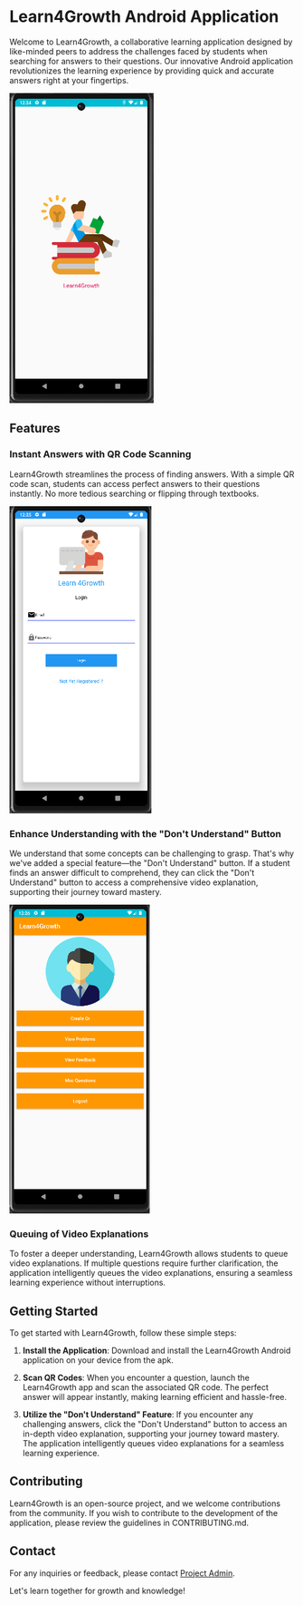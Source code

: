 # Learn4Growth Android Application

Welcome to Learn4Growth, a collaborative learning application designed by like-minded peers to address the challenges faced by students when searching for answers to their questions. Our innovative Android application revolutionizes the learning experience by providing quick and accurate answers right at your fingertips.

![Logo Page](screenshots/Screenshot1.png)

## Features

### Instant Answers with QR Code Scanning
Learn4Growth streamlines the process of finding answers. With a simple QR code scan, students can access perfect answers to their questions instantly. No more tedious searching or flipping through textbooks.

![Landing Page](screenshots/Screenshot2.png)

### Enhance Understanding with the "Don't Understand" Button
We understand that some concepts can be challenging to grasp. That's why we've added a special feature—the "Don't Understand" button. If a student finds an answer difficult to comprehend, they can click the "Don't Understand" button to access a comprehensive video explanation, supporting their journey toward mastery.

![Admin Page](screenshots/Screenshot3.png)

### Queuing of Video Explanations
To foster a deeper understanding, Learn4Growth allows students to queue video explanations. If multiple questions require further clarification, the application intelligently queues the video explanations, ensuring a seamless learning experience without interruptions.

## Getting Started

To get started with Learn4Growth, follow these simple steps:

1. **Install the Application**: Download and install the Learn4Growth Android application on your device from the apk.

2. **Scan QR Codes**: When you encounter a question, launch the Learn4Growth app and scan the associated QR code. The perfect answer will appear instantly, making learning efficient and hassle-free.

3. **Utilize the "Don't Understand" Feature**: If you encounter any challenging answers, click the "Don't Understand" button to access an in-depth video explanation, supporting your journey toward mastery. The application intelligently queues video explanations for a seamless learning experience.

## Contributing

Learn4Growth is an open-source project, and we welcome contributions from the community. If you wish to contribute to the development of the application, please review the guidelines in CONTRIBUTING.md.


## Contact

For any inquiries or feedback, please contact [Project Admin](mailto:nischal200216@gmail.com).

Let's learn together for growth and knowledge!

